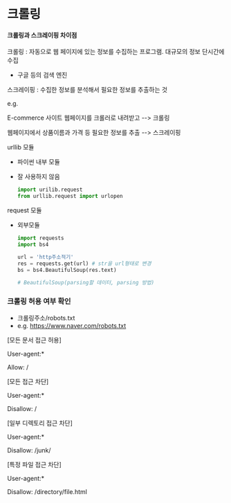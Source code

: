 # 크롤링

#### 크롤링과 스크레이핑 차이점

크롤링 : 자동으로 웹 페이지에 있는 정보를 수집하는 프로그램. 대규모의 정보 단시간에 수집

* 구글 등의 검색 엔진 

스크레이핑 : 수집한 정보를 분석해서 필요한 정보를 추출하는 것 



e.g. 

E-commerce 사이트 웹페이지를 크롤러로 내려받고 --> 크롤링 

웹페이지에서 상품이름과 가격 등 필요한 정보를 추출 --> 스크레이핑



urllib 모듈 

* 파이썬 내부 모듈

* 잘 사용하지 않음

  ```python
  import urilib.request
  from urllib.request import urlopen
  
  ```

  

request 모듈

* 외부모듈

  ```python
  import requests
  import bs4
  
  url = 'http주소적기'
  res = requests.get(url) # str을 url형태로 변경
  bs = bs4.BeautifulSoup(res.text)
  
  # BeautifulSoup(parsing할 데이터, parsing 방법)
  
  ```





### 크롤링 허용 여부 확인

* 크롤링주소/robots.txt
* e.g. https://www.naver.com/robots.txt

[모든 문서 접근 허용]

User-agent:*

Allow: /



[모든 접근 차단]

User-agent:*

Disallow: /



[일부 디렉토리 접근 차단]

User-agent:*

Disallow: /junk/



[특정 파일 접근 차단]

User-agent:*

Disallow: /directory/file.html